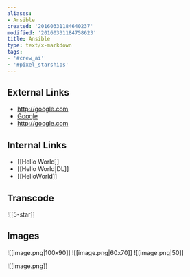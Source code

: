 ```yaml
---
aliases:
- Ansible
created: '20160331184640237'
modified: '20160331184758623'
title: Ansible
type: text/x-markdown
tags:
- '#crew_ai'
- '#pixel_starships'
---
```


## External Links

- http://google.com
- [Google](http://google.com)
- http://google.com

## Internal Links

- [[Hello World]]
- [[Hello World|DL]]
- [[HelloWorld]]

## Transcode

![[5-star]]

## Images

![[image.png|100x90]]
![[image.png|60x70]]
![[image.png|50]]

![[image.png]]

